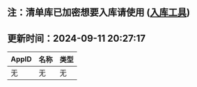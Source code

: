 ## 注：清单库已加密想要入库请使用 ([入库工具](https://github.com/BlankTMing/ManifestAutoUpdate/releases))

## 更新时间：2024-09-11 20:27:17
| AppID | 名称 | 类型  |
| :-------------------- | :----------------------------- | :----------- |
| 无 | 无 | 无 |
